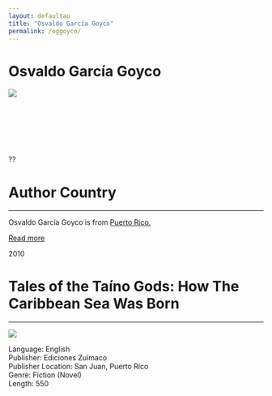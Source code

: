 ```yaml
---
layout: defaultau
title: "Osvaldo García Goyco"
permalink: /oggoyco/
---
```

<!-- partial:index.partial.html -->
<div class="content">
    <h1>Osvaldo García Goyco</h1>
    <div class="quote">
        <div><img src="https://0.academia-photos.com/926677/347253/412621/s200_osvaldo.garcia-goyco.jpg" class="logo"></div>
    </div>
    <div class="timeline">
        <div style="padding-bottom:100px;"></div>
        <div class="block">
            <div class="date right"><p class="right"> ?? </p></div>
            <div class="dot"></div>
            <div class="left first">
            <div class="author_country">
                <h1>Author Country</h1><hr>
            <div class="aclocation"> <p>Osvaldo García Goyco is from <a href=Nicola Yoon/37">Puerto Rico.</a></p></div>
              <div class="acreadmore">   <a href="NA" target="_blank">Read more</a> </div>
            </div>
            </div>
        </div>
        <div class="block">
            <div class="date left"><p class="left">2010</p></div>
            <div class="dot"></div>
            <div class="right">
                <h1>Tales of the Taíno Gods: How The Caribbean Sea Was Born</h1><hr>
                <p><img src="https://m.media-amazon.com/images/I/51cRAJy5hkL._SX260_.jpg"></p>
                <p>
                Language: English<br>
                Publisher: Ediciones Zuimaco<br>
                Publisher Location: San Juan, Puerto Rico<br>
                Genre: Fiction (Novel)<br>
                Length: 550<br>
                </p>
            </div>
        </div>
